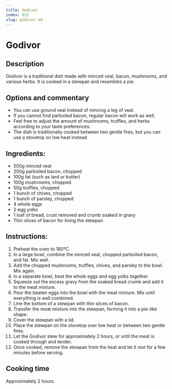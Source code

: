 ```yaml
---
title: Godivor
index: 825
slug: godivor.md
---
```


# Godivor

## Description
Godivor is a traditional dish made with minced veal, bacon, mushrooms, and various herbs. It is cooked in a stewpan and resembles a pie.

## Options and commentary
- You can use ground veal instead of mincing a leg of veal.
- If you cannot find parboiled bacon, regular bacon will work as well.
- Feel free to adjust the amount of mushrooms, truffles, and herbs according to your taste preferences.
- The dish is traditionally cooked between two gentle fires, but you can use a stovetop on low heat instead.

## Ingredients:
- 500g minced veal
- 200g parboiled bacon, chopped
- 100g fat (such as lard or butter)
- 100g mushrooms, chopped
- 50g truffles, chopped
- 1 bunch of chives, chopped
- 1 bunch of parsley, chopped
- 4 whole eggs
- 2 egg yolks
- 1 loaf of bread, crust removed and crumb soaked in gravy
- Thin slices of bacon for lining the stewpan

## Instructions:
1. Preheat the oven to 180°C.
2. In a large bowl, combine the minced veal, chopped parboiled bacon, and fat. Mix well.
3. Add the chopped mushrooms, truffles, chives, and parsley to the bowl. Mix again.
4. In a separate bowl, beat the whole eggs and egg yolks together.
5. Squeeze out the excess gravy from the soaked bread crumb and add it to the meat mixture.
6. Pour the beaten eggs into the bowl with the meat mixture. Mix until everything is well combined.
7. Line the bottom of a stewpan with thin slices of bacon.
8. Transfer the meat mixture into the stewpan, forming it into a pie-like shape.
9. Cover the stewpan with a lid.
10. Place the stewpan on the stovetop over low heat or between two gentle fires.
11. Let the Godivor stew for approximately 2 hours, or until the meat is cooked through and tender.
12. Once cooked, remove the stewpan from the heat and let it rest for a few minutes before serving.

## Cooking time
Approximately 2 hours.